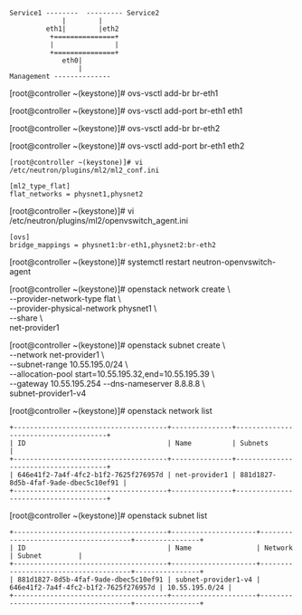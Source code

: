 ```
Service1 --------  --------- Service2
             |        |
         eth1|        |eth2
          +===============+
          |               |
          +===============+
             eth0|
                 |
Management -------------- 
```

[root@controller ~(keystone)]# ovs-vsctl add-br br-eth1

[root@controller ~(keystone)]# ovs-vsctl add-port br-eth1 eth1

[root@controller ~(keystone)]# ovs-vsctl add-br br-eth2

[root@controller ~(keystone)]# ovs-vsctl add-port br-eth1 eth2

```
[root@controller ~(keystone)]# vi /etc/neutron/plugins/ml2/ml2_conf.ini

[ml2_type_flat]
flat_networks = physnet1,physnet2
```

[root@controller ~(keystone)]# vi /etc/neutron/plugins/ml2/openvswitch_agent.ini
```
[ovs]
bridge_mappings = physnet1:br-eth1,physnet2:br-eth2
```

[root@controller ~(keystone)]# systemctl restart neutron-openvswitch-agent

[root@controller ~(keystone)]# openstack network create \\ \
--provider-network-type flat \\ \
--provider-physical-network physnet1 \\ \
--share \\ \
net-provider1

[root@controller ~(keystone)]# openstack subnet create \\ \
--network net-provider1 \\ \
--subnet-range 10.55.195.0/24 \\ \
--allocation-pool start=10.55.195.32,end=10.55.195.39 \\ \
--gateway 10.55.195.254 --dns-nameserver 8.8.8.8 \\ \
subnet-provider1-v4

[root@controller ~(keystone)]# openstack network list
```
+--------------------------------------+---------------+--------------------------------------+
| ID                                   | Name          | Subnets                              |
+--------------------------------------+---------------+--------------------------------------+
| 646e41f2-7a4f-4fc2-b1f2-7625f276957d | net-provider1 | 881d1827-8d5b-4faf-9ade-dbec5c10ef91 |
+--------------------------------------+---------------+--------------------------------------+
```

[root@controller ~(keystone)]# openstack subnet list
```
+--------------------------------------+---------------------+--------------------------------------+----------------+
| ID                                   | Name                | Network                              | Subnet         |
+--------------------------------------+---------------------+--------------------------------------+----------------+
| 881d1827-8d5b-4faf-9ade-dbec5c10ef91 | subnet-provider1-v4 | 646e41f2-7a4f-4fc2-b1f2-7625f276957d | 10.55.195.0/24 |
+--------------------------------------+---------------------+--------------------------------------+----------------+
```
